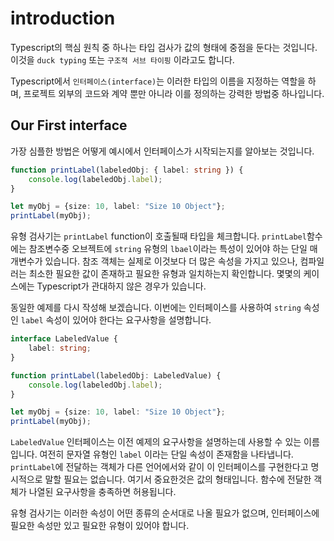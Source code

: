 # introduction

Typescript의 핵심 원칙 중 하나는 타입 검사가 값의 형태에 중점을 둔다는 것입니다. 이것을 `duck typing` 또는 `구조적 서브 타이핑` 이라고도 합니다.

Typescript에서 `인터페이스(interface)`는 이러한 타입의 이름을 지정하는 역할을 하며, 프로젝트 외부의 코드와 계약 뿐만 아니라 이를 정의하는 강력한 방법중 하나입니다.

## Our First interface

가장 심플한 방법은 어떻게 예시에서 인터페이스가 시작되는지를 알아보는 것입니다.

```typescript
function printLabel(labeledObj: { label: string }) {
    console.log(labeledObj.label);
}

let myObj = {size: 10, label: "Size 10 Object"};
printLabel(myObj);
```

유형 검사기는 `printLabel` function이 호출될때 타입을 체크합니다. `printLabel`함수에는 참조변수중 오브젝트에 `string` 유형의 `lbael`이라는 특성이 있어야 하는 단일 매개변수가 있습니다. 참조 객체는 실제로 이것보다 더 많은 속성을 가지고 있으나, 컴파일러는 최소한 필요한 값이 존재하고 필요한 유형과 일치하는지 확인합니다.
몇몇의 케이스에는 Typescript가 관대하지 않은 경우가 있습니다.

동일한 예제를 다시 작성해 보겠습니다. 이번에는 인터페이스를 사용하여 `string` 속성인 `label` 속성이 있어야 한다는 요구사항을 설명합니다.

```typescript
interface LabeledValue {
    label: string;
}

function printLabel(labeledObj: LabeledValue) {
    console.log(labeledObj.label);
}

let myObj = {size: 10, label: "Size 10 Object"};
printLabel(myObj);
```

`LabeledValue` 인터페이스는 이전 예제의 요구사항을 설명하는데 사용할 수 있는 이름입니다. 여전히 문자열 유형인 `label` 이라는 단일 속성이 존재함을 나타냅니다.
`printLabel`에 전달하는 객체가 다른 언어에서와 같이 이 인터페이스를 구현한다고 명시적으로 말할 필요는 없습니다. 여기서 중요한것은 값의 형태입니다. 함수에 전달한 객체가 나열된 요구사항을 충족하면 허용됩니다.

유형 검사기는 이러한 속성이 어떤 종류의 순서대로 나올 필요가 없으며, 인터페이스에 필요한 속성만 있고 필요한 유형이 있어야 합니다.
